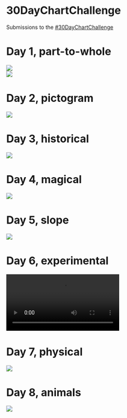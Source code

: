 
# 30DayChartChallenge

<!-- badges: start -->
<!-- badges: end -->

Submissions to the [#30DayChartChallenge](https://github.com/Z3tt/30DayChartChallenge_2021)

# Day 1, part-to-whole  
![](2021/day-1-part-to-whole/day-1-part-to-whole.png)  
![](2021/day-1-part-to-whole/day-1-moon-phases.png)

# Day 2, pictogram  
![](2021/day-2-pictogram/day-2-pictogram.png)  

# Day 3, historical
![](2021/day-3-historical/day-3-historical.png)  

# Day 4, magical
![](2021/day-4-magical/day-4-magical.png)  

# Day 5, slope
![](2021/day-5-slope/day-5-slope.png)  

# Day 6, experimental
![](2021/day-6-experimental/r.mp4)  

# Day 7, physical
![](2021/day-7-physical/day-7-physical.jpeg)  

# Day 8, animals
![](2021/day-8-animals/day-8-animals.png)  


  